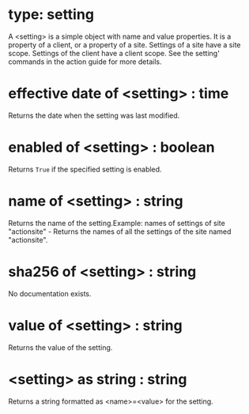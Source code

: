 # type: setting

A &lt;setting&gt; is a simple object with name and value properties. It is a property of a client, or a property of a site. Settings of a site have a site scope. Settings of the client have a client scope.  See the  setting&#39; commands in the action guide for more details.

# effective date of &lt;setting&gt; : time

Returns the date when the setting was last modified.

# enabled of &lt;setting&gt; : boolean

Returns `True` if the specified setting is enabled.

# name of &lt;setting&gt; : string

Returns the name of the setting.Example: names of settings of site "actionsite" - Returns the names of all the settings of the site named "actionsite".

# sha256 of &lt;setting&gt; : string

No documentation exists.

# value of &lt;setting&gt; : string

Returns the value of the setting.

# &lt;setting&gt; as string : string

Returns a string formatted as &lt;name&gt;=&lt;value&gt; for the setting.
